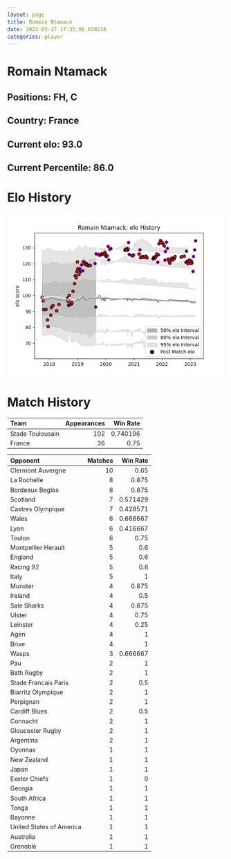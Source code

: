 ```yaml
---  
layout: page  
title: Romain Ntamack  
date: 2023-03-17 17:35:06.038218  
categories: player  
---
```

# Romain Ntamack

## Positions: FH, C

## Country: France

## Current elo: 93.0

## Current Percentile: 86.0

# Elo History


![elo history](history_RomainNtamack.png)
# Match History


| Team             |   Appearances |   Win Rate |
|:-----------------|--------------:|-----------:|
| Stade Toulousain |           102 |   0.740196 |
| France           |            36 |   0.75     |

| Opponent                 |   Matches |   Win Rate |
|:-------------------------|----------:|-----------:|
| Clermont Auvergne        |        10 |   0.65     |
| La Rochelle              |         8 |   0.875    |
| Bordeaux Begles          |         8 |   0.875    |
| Scotland                 |         7 |   0.571429 |
| Castres Olympique        |         7 |   0.428571 |
| Wales                    |         6 |   0.666667 |
| Lyon                     |         6 |   0.416667 |
| Toulon                   |         6 |   0.75     |
| Montpellier Herault      |         5 |   0.6      |
| England                  |         5 |   0.6      |
| Racing 92                |         5 |   0.8      |
| Italy                    |         5 |   1        |
| Munster                  |         4 |   0.875    |
| Ireland                  |         4 |   0.5      |
| Sale Sharks              |         4 |   0.875    |
| Ulster                   |         4 |   0.75     |
| Leinster                 |         4 |   0.25     |
| Agen                     |         4 |   1        |
| Brive                    |         4 |   1        |
| Wasps                    |         3 |   0.666667 |
| Pau                      |         2 |   1        |
| Bath Rugby               |         2 |   1        |
| Stade Francais Paris     |         2 |   0.5      |
| Biarritz Olympique       |         2 |   1        |
| Perpignan                |         2 |   1        |
| Cardiff Blues            |         2 |   0.5      |
| Connacht                 |         2 |   1        |
| Gloucester Rugby         |         2 |   1        |
| Argentina                |         2 |   1        |
| Oyonnax                  |         1 |   1        |
| New Zealand              |         1 |   1        |
| Japan                    |         1 |   1        |
| Exeter Chiefs            |         1 |   0        |
| Georgia                  |         1 |   1        |
| South Africa             |         1 |   1        |
| Tonga                    |         1 |   1        |
| Bayonne                  |         1 |   1        |
| United States of America |         1 |   1        |
| Australia                |         1 |   1        |
| Grenoble                 |         1 |   1        |